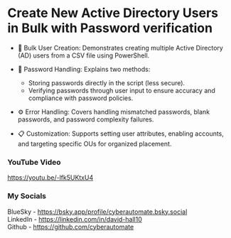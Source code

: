 # Create New Active Directory Users in Bulk with Password verification

- 📂 Bulk User Creation: Demonstrates creating multiple Active Directory (AD) users from a CSV file using PowerShell.

- 🔐 Password Handling: Explains two methods:
  - Storing passwords directly in the script (less secure).
  - Verifying passwords through user input to ensure accuracy and compliance with password policies.

- ⚙️ Error Handling: Covers handling mismatched passwords, blank passwords, and password complexity failures.

- 📋 Customization: Supports setting user attributes, enabling accounts, and targeting specific OUs for organized placement.

### YouTube Video ###
https://youtu.be/-lfk5UKtxU4

### My Socials ###
BlueSky - https://bsky.app/profile/cyberautomate.bsky.social<br/>
LinkedIn - https://linkedin.com/in/david-hall10 <br/>
Github - https://github.com/cyberautomate